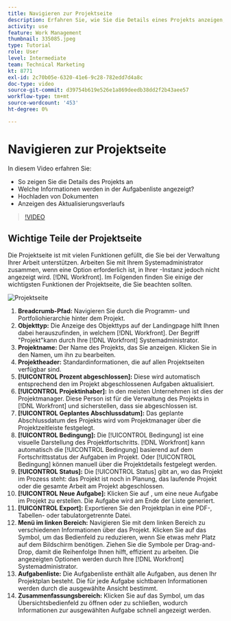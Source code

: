 ```yaml
---
title: Navigieren zur Projektseite
description: Erfahren Sie, wie Sie die Details eines Projekts anzeigen, welche Informationen in der Aufgabenliste angezeigt werden, wo Dokumente hochgeladen werden und wie Sie den Aktualisierungsverlauf unter [!DNL  Workfront].
activity: use
feature: Work Management
thumbnail: 335085.jpeg
type: Tutorial
role: User
level: Intermediate
team: Technical Marketing
kt: 8771
exl-id: 2c70b05e-6320-41e6-9c28-782edd7d4a8c
doc-type: video
source-git-commit: d39754b619e526e1a869deedb38dd2f2b43aee57
workflow-type: tm+mt
source-wordcount: '453'
ht-degree: 0%

---
```


# Navigieren zur Projektseite

In diesem Video erfahren Sie:

* So zeigen Sie die Details des Projekts an
* Welche Informationen werden in der Aufgabenliste angezeigt?
* Hochladen von Dokumenten
* Anzeigen des Aktualisierungsverlaufs

>[!VIDEO](https://video.tv.adobe.com/v/335085/?quality=12)

## Wichtige Teile der Projektseite

Die Projektseite ist mit vielen Funktionen gefüllt, die Sie bei der Verwaltung Ihrer Arbeit unterstützen. Arbeiten Sie mit Ihrem Systemadministrator zusammen, wenn eine Option erforderlich ist, in Ihrer -Instanz jedoch nicht angezeigt wird. [!DNL Workfront]. Im Folgenden finden Sie einige der wichtigsten Funktionen der Projektseite, die Sie beachten sollten.

![Projektseite](assets/project-page-graphic-for-planner.png)

1. **Breadcrumb-Pfad:** Navigieren Sie durch die Programm- und Portfoliohierarchie hinter dem Projekt.
2. **Objekttyp:** Die Anzeige des Objekttyps auf der Landingpage hilft Ihnen dabei herauszufinden, in welchem [!DNL Workfront]. Der Begriff &quot;Projekt&quot;kann durch Ihre [!DNL Workfront] Systemadministrator.
3. **Projektname:** Der Name des Projekts, das Sie anzeigen. Klicken Sie in den Namen, um ihn zu bearbeiten.
4. **Projektheader:** Standardinformationen, die auf allen Projektseiten verfügbar sind.
5. **[!UICONTROL Prozent abgeschlossen]:** Diese wird automatisch entsprechend den im Projekt abgeschlossenen Aufgaben aktualisiert.
6. **[!UICONTROL Projektinhaber]:** In den meisten Unternehmen ist dies der Projektmanager. Diese Person ist für die Verwaltung des Projekts in [!DNL Workfront] und sicherstellen, dass sie abgeschlossen ist.
7. **[!UICONTROL Geplantes Abschlussdatum]:** Das geplante Abschlussdatum des Projekts wird vom Projektmanager über die Projektzeitleiste festgelegt.
8. **[!UICONTROL Bedingung]:** Die [!UICONTROL Bedingung] ist eine visuelle Darstellung des Projektfortschritts. [!DNL Workfront] kann automatisch die [!UICONTROL Bedingung] basierend auf dem Fortschrittsstatus der Aufgaben im Projekt. Oder [!UICONTROL Bedingung] können manuell über die Projektdetails festgelegt werden.
9. **[!UICONTROL Status]:** Die [!UICONTROL Status] gibt an, wo das Projekt im Prozess steht: das Projekt ist noch in Planung, das laufende Projekt oder die gesamte Arbeit am Projekt abgeschlossen.
10. **[!UICONTROL Neue Aufgabe]:** Klicken Sie auf , um eine neue Aufgabe im Projekt zu erstellen. Die Aufgabe wird am Ende der Liste generiert.
11. **[!UICONTROL Export]:** Exportieren Sie den Projektplan in eine PDF-, Tabellen- oder tabulatorgetrennte Datei.
12. **Menü im linken Bereich:** Navigieren Sie mit dem linken Bereich zu verschiedenen Informationen über das Projekt. Klicken Sie auf das Symbol, um das Bedienfeld zu reduzieren, wenn Sie etwas mehr Platz auf dem Bildschirm benötigen. Ziehen Sie die Symbole per Drag-and-Drop, damit die Reihenfolge Ihnen hilft, effizient zu arbeiten. Die angezeigten Optionen werden durch Ihre [!DNL Workfront] Systemadministrator.
13. **Aufgabenliste:** Die Aufgabenliste enthält alle Aufgaben, aus denen Ihr Projektplan besteht. Die für jede Aufgabe sichtbaren Informationen werden durch die ausgewählte Ansicht bestimmt.
14. **Zusammenfassungsbereich:** Klicken Sie auf das Symbol, um das Übersichtsbedienfeld zu öffnen oder zu schließen, wodurch Informationen zur ausgewählten Aufgabe schnell angezeigt werden.

<!---
learn more:
simplified left navigation
edit projects
new toolbar for lists
--->
